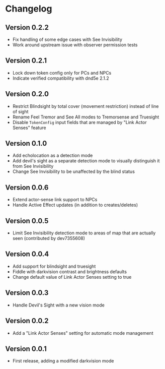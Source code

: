 # Changelog

## Version 0.2.2

- Fix handling of some edge cases with See Invisibility
- Work around upstream issue with observer permission tests

## Version 0.2.1

- Lock down token config only for PCs and NPCs
- Indicate verified compatibility with dnd5e 2.1.2

## Version 0.2.0

- Restrict Blindsight by total cover (movement restriction) instead of line of sight
- Rename Feel Tremor and See All modes to Tremorsense and Truesight
- Disable `TokenConfig` input fields that are managed by "Link Actor Senses" feature

## Version 0.1.0

- Add echolocation as a detection mode
- Add devil's sight as a separate detection mode to visually distinguish it from See Invisibility
- Change See Invisibility to be unaffected by the blind status

## Version 0.0.6

- Extend actor-sense link support to NPCs
- Handle Active Effect updates (in addition to creates/deletes)

## Version 0.0.5

- Limit See Invisibility detection mode to areas of map that are actually seen (contributed by dev7355608)

## Version 0.0.4

- Add support for blindsight and truesight
- Fiddle with darkvision contrast and brightness defaults
- Change default value of Link Actor Senses setting to true

## Version 0.0.3

- Handle Devil's Sight with a new vision mode

## Version 0.0.2

- Add a "Link Actor Senses" setting for automatic mode management

## Version 0.0.1

- First release, adding a modified darkvision mode
